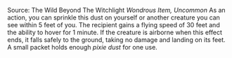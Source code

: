 Source: The Wild Beyond The Witchlight
*Wondrous Item, Uncommon*
As an action, you can sprinkle this dust on yourself or another creature you can see within 5 feet of you. The recipient gains a flying speed of 30 feet and the ability to hover for 1 minute. If the creature is airborne when this effect ends, it falls safely to the ground, taking no damage and landing on its feet.
A small packet holds enough *pixie dust* for one use.